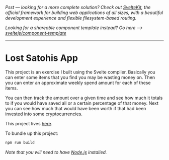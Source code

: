 *Psst — looking for a more complete solution? Check out [SvelteKit](https://kit.svelte.dev), the official framework for building web applications of all sizes, with a beautiful development experience and flexible filesystem-based routing.*

*Looking for a shareable component template instead? Go here --> [sveltejs/component-template](https://github.com/sveltejs/component-template)*

---

# Lost Satohis App

This project is an exercise I built using the Svelte compiler. 
Basically you can enter some items that you find you may be wasting money on. Then you can enter an approximate weekly spend amount for each of these items.

You can then track the amount over a given time and see how much it totals to if you would have saved all or a certain percentage of that money. Next you can see how much that would have been worth if that had been invested into some cryptocurrencies.

This project lives [here](https://github.com/sveltejs/template).

To bundle up this project:

```bash
npm run build
```

*Note that you will need to have [Node.js](https://nodejs.org) installed.*

